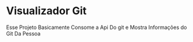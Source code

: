 # Visualizador Git 

<p>Esse Projeto Basicamente Consome a Api Do git e Mostra Informações do Git Da Pessoa</p>
